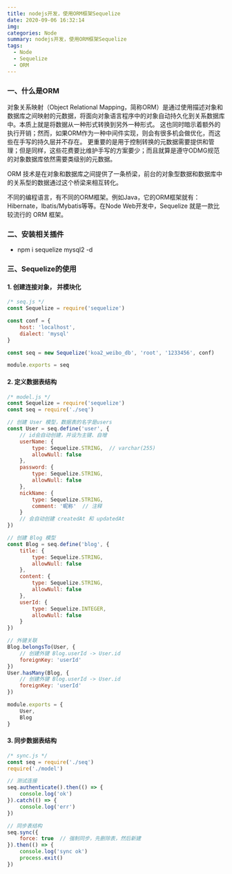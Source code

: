 ```yaml
---
title: nodejs开发，使用ORM框架Sequelize
date: 2020-09-06 16:32:14
img:
categories: Node
summary: nodejs开发，使用ORM框架Sequelize
tags: 
  - Node
  - Sequelize
  - ORM
---
```



### 一、什么是ORM



对象关系映射（Object Relational Mapping，简称ORM）是通过使用描述对象和数据库之间映射的元数据，将面向对象语言程序中的对象自动持久化到关系数据库中。本质上就是将数据从一种形式转换到另外一种形式。 这也同时暗示着额外的执行开销；然而，如果ORM作为一种中间件实现，则会有很多机会做优化，而这些在手写的持久层并不存在。 更重要的是用于控制转换的元数据需要提供和管理；但是同样，这些花费要比维护手写的方案要少；而且就算是遵守ODMG规范的对象数据库依然需要类级别的元数据。



ORM 技术是在对象和数据库之间提供了一条桥梁，前台的对象型数据和数据库中的关系型的数据通过这个桥梁来相互转化。



不同的编程语言，有不同的ORM框架。例如Java，它的ORM框架就有：Hibernate，Ibatis/Mybatis等等。在Node Web开发中，Sequelize 就是一款比较流行的 ORM 框架。



### 二、安装相关插件



- npm i sequelize mysql2 -d



### 三、Sequelize的使用



#### 1. 创建连接对象， 并模块化

```javascript
/* seq.js */
const Sequelize = require('sequelize')

const conf = {
    host: 'localhost',
    dialect: 'mysql'
}

const seq = new Sequelize('koa2_weibo_db', 'root', '1233456', conf)

module.exports = seq
```



#### 2. 定义数据表结构

```javascript
/* model.js */
const Sequelize = require('sequelize')
const seq = require('./seq')

// 创建 User 模型，数据表的名字是users
const User = seq.define('user', {
    // id会自动创建，并设为主键、自增
    userName: {
        type: Sequelize.STRING,  // varchar(255)
        allowNull: false
    },
    password: {
        type: Sequelize.STRING,
        allowNull: false
    },
    nickName: {
        type: Sequelize.STRING,
        comment: '昵称'  // 注释
    }
    // 会自动创建 createdAt 和 updatedAt
})

// 创建 Blog 模型
const Blog = seq.define('blog', {
    title: {
        type: Sequelize.STRING,
        allowNull: false
    },
    content: {
        type: Sequelize.STRING,
        allowNull: false
    },
    userId: {
        type: Sequelize.INTEGER,
        allowNull: false
    }
})

// 外键关联
Blog.belongsTo(User, {
    // 创建外键 Blog.userId -> User.id
    foreignKey: 'userId'
})
User.hasMany(Blog, {
    // 创建外键 Blog.userId -> User.id
    foreignKey: 'userId'
})

module.exports = {
    User,
    Blog
}
```



#### 3. 同步数据表结构

```javascript
/* sync.js */
const seq = require('./seq')
require('./model')

// 测试连接
seq.authenticate().then(() => {
    console.log('ok')
}).catch(() => {
    console.log('err')
})

// 同步表结构
seq.sync({
    force: true  // 强制同步，先删除表，然后新建
}).then(() => {
    console.log('sync ok')
    process.exit()
})
```



